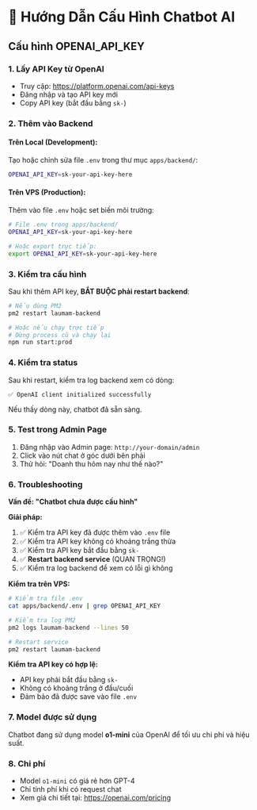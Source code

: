 # 🤖 Hướng Dẫn Cấu Hình Chatbot AI

## Cấu hình OPENAI_API_KEY

### 1. Lấy API Key từ OpenAI
- Truy cập: https://platform.openai.com/api-keys
- Đăng nhập và tạo API key mới
- Copy API key (bắt đầu bằng `sk-`)

### 2. Thêm vào Backend

#### Trên Local (Development):
Tạo hoặc chỉnh sửa file `.env` trong thư mục `apps/backend/`:

```bash
OPENAI_API_KEY=sk-your-api-key-here
```

#### Trên VPS (Production):
Thêm vào file `.env` hoặc set biến môi trường:

```bash
# File .env trong apps/backend/
OPENAI_API_KEY=sk-your-api-key-here

# Hoặc export trực tiếp:
export OPENAI_API_KEY=sk-your-api-key-here
```

### 3. Kiểm tra cấu hình

Sau khi thêm API key, **BẮT BUỘC phải restart backend**:

```bash
# Nếu dùng PM2
pm2 restart laumam-backend

# Hoặc nếu chạy trực tiếp
# Dừng process cũ và chạy lại
npm run start:prod
```

### 4. Kiểm tra status

Sau khi restart, kiểm tra log backend xem có dòng:
```
✅ OpenAI client initialized successfully
```

Nếu thấy dòng này, chatbot đã sẵn sàng.

### 5. Test trong Admin Page

1. Đăng nhập vào Admin page: `http://your-domain/admin`
2. Click vào nút chat ở góc dưới bên phải
3. Thử hỏi: "Doanh thu hôm nay như thế nào?"

### 6. Troubleshooting

**Vấn đề: "Chatbot chưa được cấu hình"**

**Giải pháp:**
1. ✅ Kiểm tra API key đã được thêm vào `.env` file
2. ✅ Kiểm tra API key không có khoảng trắng thừa
3. ✅ Kiểm tra API key bắt đầu bằng `sk-`
4. ✅ **Restart backend service** (QUAN TRỌNG!)
5. ✅ Kiểm tra log backend để xem có lỗi gì không

**Kiểm tra trên VPS:**
```bash
# Kiểm tra file .env
cat apps/backend/.env | grep OPENAI_API_KEY

# Kiểm tra log PM2
pm2 logs laumam-backend --lines 50

# Restart service
pm2 restart laumam-backend
```

**Kiểm tra API key có hợp lệ:**
- API key phải bắt đầu bằng `sk-`
- Không có khoảng trắng ở đầu/cuối
- Đảm bảo đã được save vào file `.env`

### 7. Model được sử dụng

Chatbot đang sử dụng model **o1-mini** của OpenAI để tối ưu chi phí và hiệu suất.

### 8. Chi phí

- Model `o1-mini` có giá rẻ hơn GPT-4
- Chỉ tính phí khi có request chat
- Xem giá chi tiết tại: https://openai.com/pricing


